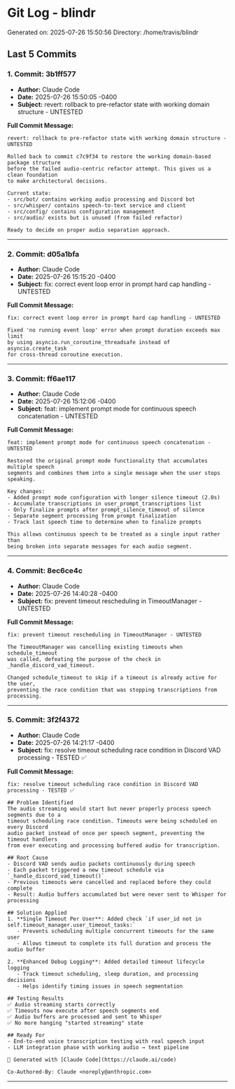 # Git Log - blindr

Generated on: 2025-07-26 15:50:56
Directory: /home/travis/blindr

## Last 5 Commits

### 1. Commit: 3b1ff577

- **Author:** Claude Code
- **Date:** 2025-07-26 15:50:05 -0400
- **Subject:** revert: rollback to pre-refactor state with working domain structure - UNTESTED

**Full Commit Message:**
```
revert: rollback to pre-refactor state with working domain structure - UNTESTED

Rolled back to commit c7c9f34 to restore the working domain-based package structure
before the failed audio-centric refactor attempt. This gives us a clean foundation
to make architectural decisions.

Current state:
- src/bot/ contains working audio processing and Discord bot
- src/whisper/ contains speech-to-text service and client
- src/config/ contains configuration management
- src/audio/ exists but is unused (from failed refactor)

Ready to decide on proper audio separation approach.
```

---

### 2. Commit: d05a1bfa

- **Author:** Claude Code
- **Date:** 2025-07-26 15:15:20 -0400
- **Subject:** fix: correct event loop error in prompt hard cap handling - UNTESTED

**Full Commit Message:**
```
fix: correct event loop error in prompt hard cap handling - UNTESTED

Fixed 'no running event loop' error when prompt duration exceeds max limit
by using asyncio.run_coroutine_threadsafe instead of asyncio.create_task
for cross-thread coroutine execution.
```

---

### 3. Commit: ff6ae117

- **Author:** Claude Code
- **Date:** 2025-07-26 15:12:06 -0400
- **Subject:** feat: implement prompt mode for continuous speech concatenation - UNTESTED

**Full Commit Message:**
```
feat: implement prompt mode for continuous speech concatenation - UNTESTED

Restored the original prompt mode functionality that accumulates multiple speech
segments and combines them into a single message when the user stops speaking.

Key changes:
- Added prompt mode configuration with longer silence timeout (2.0s)
- Accumulate transcriptions in user_prompt_transcriptions list
- Only finalize prompts after prompt_silence_timeout of silence
- Separate segment processing from prompt finalization
- Track last speech time to determine when to finalize prompts

This allows continuous speech to be treated as a single input rather than
being broken into separate messages for each audio segment.
```

---

### 4. Commit: 8ec6ce4c

- **Author:** Claude Code
- **Date:** 2025-07-26 14:40:28 -0400
- **Subject:** fix: prevent timeout rescheduling in TimeoutManager - UNTESTED

**Full Commit Message:**
```
fix: prevent timeout rescheduling in TimeoutManager - UNTESTED

The TimeoutManager was cancelling existing timeouts when schedule_timeout
was called, defeating the purpose of the check in _handle_discord_vad_timeout.

Changed schedule_timeout to skip if a timeout is already active for the user,
preventing the race condition that was stopping transcriptions from processing.
```

---

### 5. Commit: 3f2f4372

- **Author:** Claude Code
- **Date:** 2025-07-26 14:21:17 -0400
- **Subject:** fix: resolve timeout scheduling race condition in Discord VAD processing - TESTED ✅

**Full Commit Message:**
```
fix: resolve timeout scheduling race condition in Discord VAD processing - TESTED ✅

## Problem Identified
The audio streaming would start but never properly process speech segments due to a
timeout scheduling race condition. Timeouts were being scheduled on every Discord
audio packet instead of once per speech segment, preventing the timeout handlers
from ever executing and processing buffered audio for transcription.

## Root Cause
- Discord VAD sends audio packets continuously during speech
- Each packet triggered a new timeout schedule via `_handle_discord_vad_timeout()`
- Previous timeouts were cancelled and replaced before they could complete
- Result: Audio buffers accumulated but were never sent to Whisper for processing

## Solution Applied
1. **Single Timeout Per User**: Added check `if user_id not in self.timeout_manager.user_timeout_tasks:`
   - Prevents scheduling multiple concurrent timeouts for the same user
   - Allows timeout to complete its full duration and process the audio buffer

2. **Enhanced Debug Logging**: Added detailed timeout lifecycle logging
   - Track timeout scheduling, sleep duration, and processing decisions
   - Helps identify timing issues in speech segmentation

## Testing Results
✅ Audio streaming starts correctly
✅ Timeouts now execute after speech segments end
✅ Audio buffers are processed and sent to Whisper
✅ No more hanging "started streaming" state

## Ready For
- End-to-end voice transcription testing with real speech input
- LLM integration phase with working audio → text pipeline

🤖 Generated with [Claude Code](https://claude.ai/code)

Co-Authored-By: Claude <noreply@anthropic.com>
```

---

